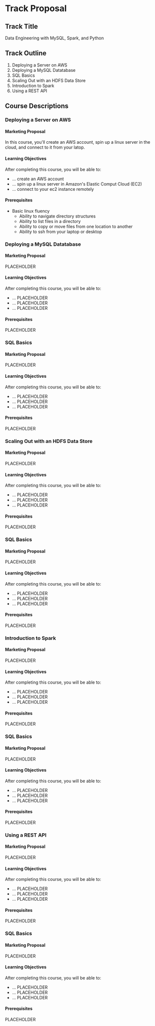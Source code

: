Track Proposal
==============

Track Title 
-----------

Data Engineering with MySQL, Spark, and Python

Track Outline
-------------

1. Deploying a Server on AWS
2. Deploying a MySQL Datatabase
3. SQL Basics
4. Scaling Out with an HDFS Data Store
5. Introduction to Spark
6. Using a REST API

Course Descriptions
-------------------

### Deploying a Server on AWS

#### Marketing Proposal

In this course, you'll create an AWS account, spin up a linux server in the cloud, and connect to it from your latop.

#### Learning Objectives

After completing this course, you will be able to:

* ... create an AWS account
* ... spin up a linux server in Amazon's Elastic Comput Cloud (EC2)
* ... connect to your ec2 instance remotely

#### Prerequisites

* Basic linux fluency
  * Ability to navigate directory structures
  * Ability to list files in a directory
  * Ability to copy or move files from one location to another
  * Ability to ssh from your laptop or desktop


### Deploying a MySQL Datatabase

#### Marketing Proposal

PLACEHOLDER

#### Learning Objectives

After completing this course, you will be able to:

* ... PLACEHOLDER
* ... PLACEHOLDER
* ... PLACEHOLDER

#### Prerequisites

PLACEHOLDER


### SQL Basics

#### Marketing Proposal

PLACEHOLDER

#### Learning Objectives

After completing this course, you will be able to:

* ... PLACEHOLDER
* ... PLACEHOLDER
* ... PLACEHOLDER

#### Prerequisites

PLACEHOLDER


### Scaling Out with an HDFS Data Store

#### Marketing Proposal

PLACEHOLDER

#### Learning Objectives

After completing this course, you will be able to:

* ... PLACEHOLDER
* ... PLACEHOLDER
* ... PLACEHOLDER

#### Prerequisites

PLACEHOLDER


### SQL Basics

#### Marketing Proposal

PLACEHOLDER

#### Learning Objectives

After completing this course, you will be able to:

* ... PLACEHOLDER
* ... PLACEHOLDER
* ... PLACEHOLDER

#### Prerequisites

PLACEHOLDER


### Introduction to Spark

#### Marketing Proposal

PLACEHOLDER

#### Learning Objectives

After completing this course, you will be able to:

* ... PLACEHOLDER
* ... PLACEHOLDER
* ... PLACEHOLDER

#### Prerequisites

PLACEHOLDER


### SQL Basics

#### Marketing Proposal

PLACEHOLDER

#### Learning Objectives

After completing this course, you will be able to:

* ... PLACEHOLDER
* ... PLACEHOLDER
* ... PLACEHOLDER

#### Prerequisites

PLACEHOLDER


### Using a REST API

#### Marketing Proposal

PLACEHOLDER

#### Learning Objectives

After completing this course, you will be able to:

* ... PLACEHOLDER
* ... PLACEHOLDER
* ... PLACEHOLDER

#### Prerequisites

PLACEHOLDER


### SQL Basics

#### Marketing Proposal

PLACEHOLDER

#### Learning Objectives

After completing this course, you will be able to:

* ... PLACEHOLDER
* ... PLACEHOLDER
* ... PLACEHOLDER

#### Prerequisites

PLACEHOLDER
